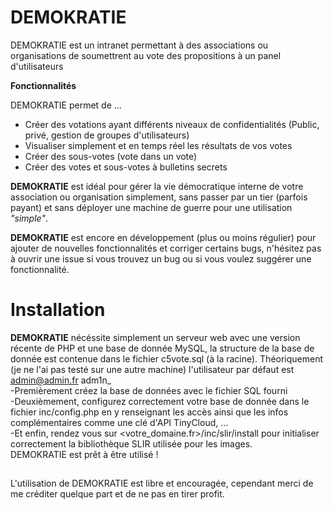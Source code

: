 # DEMOKRATIE
DEMOKRATIE est un intranet permettant à des associations ou organisations de soumettrent au vote des propositions à un panel d'utilisateurs

**Fonctionnalités**

DEMOKRATIE permet de ...
* Créer des votations ayant différents niveaux de confidentialités (Public, privé, gestion de groupes d'utilisateurs)
* Visualiser simplement et en temps réel les résultats de vos votes
* Créer des sous-votes (vote dans un vote)
* Créer des votes et sous-votes à bulletins secrets

**DEMOKRATIE** est idéal pour gérer la vie démocratique interne de votre association ou organisation simplement, sans passer par un tier (parfois payant) et sans déployer une machine de guerre pour une utilisation *"simple"*.

**DEMOKRATIE** est encore en développement (plus ou moins régulier) pour ajouter de nouvelles fonctionnalités et corriger certains bugs, n'hésitez pas à ouvrir une issue si vous trouvez un bug ou si vous voulez suggérer une fonctionnalité.

# Installation
**DEMOKRATIE** nécéssite simplement un serveur web avec une version récente de PHP et une base de donnée MySQL, la structure de la base de donnée est contenue dans le fichier c5vote.sql (à la racine). Théoriquement (je ne l'ai pas testé sur une autre machine) l'utilisateur par défaut est admin@admin.fr adm1n_<br />
-Premièrement créez la base de données avec le fichier SQL fourni<br />
-Deuxièmement, configurez correctement votre base de donnée dans le fichier inc/config.php en y renseignant les accès ainsi que les infos complémentaires comme une clé d'API TinyCloud, ...<br />
-Et enfin, rendez vous sur <votre_domaine.fr>/inc/slir/install pour initialiser correctement la bibliothèque SLIR utilisée pour les images.<br />
DEMOKRATIE est prêt à être utilisé !

## 

L'utilisation de DEMOKRATIE est libre et encouragée, cependant merci de me créditer quelque part et de ne pas en tirer profit. 
